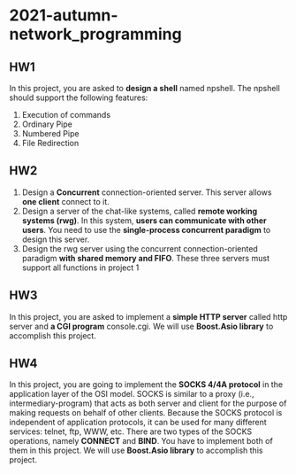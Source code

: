 # 2021-autumn-network_programming

## HW1
In this project, you are asked to **design a shell** named npshell. The npshell should support the
following features:
1. Execution of commands
2. Ordinary Pipe
3. Numbered Pipe
4. File Redirection


## HW2
1. Design a **Concurrent** connection-oriented server. This server allows **one client** connect to it.
2. Design a server of the chat-like systems, called **remote working systems (rwg)**. In this system, **users can communicate with other users**. You need to use the **single-process concurrent paradigm** to design this server.
3. Design the rwg server using the concurrent connection-oriented paradigm **with shared memory and FIFO**.
These three servers must support all functions in project 1


## HW3
In this project, you are asked to implement a **simple HTTP server** called http server and **a CGI program**
console.cgi. We will use **Boost.Asio library** to accomplish this project.


## HW4
In this project, you are going to implement the **SOCKS 4/4A protocol** in the application layer of the
OSI model.
SOCKS is similar to a proxy (i.e., intermediary-program) that acts as both server and client for the purpose
of making requests on behalf of other clients. Because the SOCKS protocol is independent of application
protocols, it can be used for many different services: telnet, ftp, WWW, etc.
There are two types of the SOCKS operations, namely **CONNECT** and **BIND**. You have to implement
both of them in this project. We will use **Boost.Asio library** to accomplish this project.
